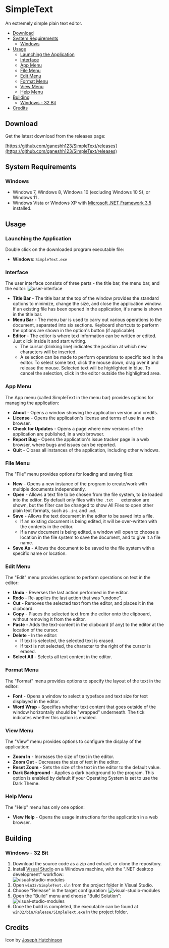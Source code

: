 # SimpleText
An extremely simple plain text editor.

- [Download](#download)
- [System Requirements](#system-requirements)
	- [Windows](#windows)
- [Usage](#usage)
	- [Launching the Application](#launching-the-application)
	- [Interface](#interface)
	- [App Menu](#app-menu)
	- [File Menu](#file-menu)
	- [Edit Menu](#edit-menu)
	- [Format Menu](#format-menu)
	- [View Menu](#view-menu)
	- [Help Menu](#help-menu)
- [Building](#building)
	- [Windows - 32 Bit](#windows---32-bit)
- [Credits](#credits)

## Download
 Get the latest download from the releases page:
 
 [https://github.com/ganeshh123/SimpleText/releases](https://github.com/ganeshh123/SimpleText/releases)
 
 ## System Requirements
 ### Windows
 - Windows 7, Windows 8, Windows 10 (excluding Windows 10 S), or Windows 11 .
 - Windows Vista or Windows XP with [Microsoft .NET Framework 3.5](https://www.microsoft.com/en-gb/download/details.aspx?id=21) installed.

 
## Usage
### Launching the Application
 Double click on the downloaded program executable file:
 - **Windows**: `SimpleText.exe`
### Interface
The user interface consists of three parts - the title bar, the menu bar, and the editor:
![user-interface](docs/img_usage_interface.jpg)  

- **Title Bar** - The title bar at the top of the window provides the standard options to minimize, change the size, and close the application window. If an existing file has been opened in the application, it's name is shown in the title bar.
- **Menu Bar** - The menu bar is used to carry out various operations to the document, separated into six sections. Keyboard shortcuts to perform the options are shown in the option's button (if applicable).
- **Editor** - The editor is where text information can be written or edited. Just click inside it and start writing.
	- The cursor (blinking line) indicates the position at which new characters will be inserted.
	- A selection can be made to perform operations to specific text in the editor. To select some text, click the mouse down, drag over it and release the mouse. Selected text will be highlighted in blue. To cancel the selection, click in the editor outside the highlighted area.

### App Menu
The App menu (called SimpleText in the menu bar) provides options for managing the application:

- **About** - Opens a window showing the application version and credits.
- **License** - Opens the application's license and terms of use in a web browser.
- **Check for Updates** - Opens a page where new versions of the application are published, in a web browser.
- **Report Bug** - Opens the application's issue tracker page in a web browser, where bugs and issues can be reported.
- **Quit** - Closes all instances of the application, including other windows.

### File Menu
The "File" menu provides options for loading and saving files:
- **New** - Opens a new instance of the program to create/work with multiple documents independently.
- **Open** - Allows a text file to be chosen from the file system, to be loaded into the editor. By default only files with the `.txt	` extension are shown, but the filter can be changed to show All Files to open other plain text formats, such as `.ini` and `.md`.
- **Save** - Allows the text document in the editor to be saved into a file.
	- If an existing document is being edited, it will be over-written with the contents in the editor.
	- If a new document is being edited, a window will open to choose a location in the file system to save the document, and to give it a file name.
- **Save As** - Allows the document to be saved to the file system with a specific name or location.

### Edit Menu
The "Edit" menu provides options to perform operations on text in the editor:

- **Undo** - Reverses the last action performed in the editor.
- **Redo** - Re-applies the last action that was "undone".
- **Cut** - Removes the selected text from the editor, and places it in the clipboard.
- **Copy** - Places the selected text from the editor onto the clipboard, without removing it from the editor.
- **Paste** - Adds the text-content in the clipboard (if any) to the editor at the location of the cursor.
- **Delete** - In the editor:
	- If text is selected, the selected text is erased.
	- If text is not selected, the character to the right of the cursor is erased.
- **Select All** - Selects all text content in the editor.

### Format Menu
The "Format" menu provides options to specify the layout of the text  in the editor:

- **Font** - Opens a window to select a typeface and text size for text displayed in the editor.
- **Word Wrap** - Specifies whether text content that goes outside of the window horizontally should be "wrapped" underneath. The tick indicates whether this option is enabled.

### View Menu
The "View" menu provides options to configure the display of the application:

- **Zoom In** - Increases the size of text in the editor.
- **Zoom Out** - Decreases the size of text in the editor.
- **Reset Zoom** - Sets the size of the text in the editor to the default value.
- **Dark Background** - Applies a dark background to the program. This option is enabled by default if your Operating System is set to use the Dark Theme.

### Help Menu
The "Help" menu has only one option:

- **View Help** - Opens the usage instructions for the application in a web browser.

## Building
### Windows - 32 Bit
1. Download the source code as a zip and extract, or clone the repository.
2. Install [Visual Studio](https://visualstudio.microsoft.com/vs/community/) on a Windows machine, with the ".NET desktop development" workflow:  
	![visual-studio-modules](docs/img_building_win32_vs_modules.jpg)
4. Open `win32/SimpleText.sln` from the project folder in Visual Studio.
5. Choose "Release" in the target configuration:
	![visual-studio-modules](docs/img_building_win32_vs_target.jpg)
6. Open the "Build" menu and choose "Build Solution":
	![visual-studio-modules](docs/img_building_win32_vs_build_menu.jpg)
7. Once the build is completed, the executable can be found at `win32/bin/Release/SimpleText.exe` in the project folder.

## Credits
Icon by [Joseph Hutchinson](https://github.com/jwhutchinson)